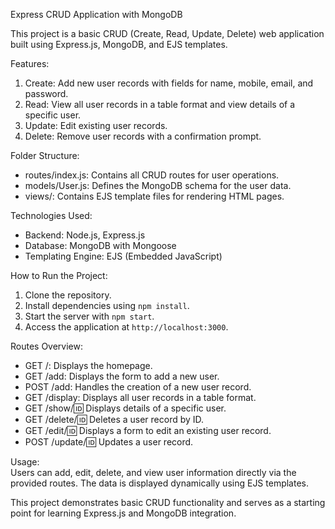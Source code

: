 Express CRUD Application with MongoDB  

This project is a basic CRUD (Create, Read, Update, Delete) web application built using Express.js, MongoDB, and EJS templates.  

Features:  
1. Create: Add new user records with fields for name, mobile, email, and password.  
2. Read: View all user records in a table format and view details of a specific user.  
3. Update: Edit existing user records.  
4. Delete: Remove user records with a confirmation prompt.  

Folder Structure:  
- routes/index.js: Contains all CRUD routes for user operations.  
- models/User.js: Defines the MongoDB schema for the user data.  
- views/: Contains EJS template files for rendering HTML pages.  

Technologies Used:  
- Backend: Node.js, Express.js  
- Database: MongoDB with Mongoose  
- Templating Engine: EJS (Embedded JavaScript)  

How to Run the Project:  
1. Clone the repository.  
2. Install dependencies using `npm install`.  
3. Start the server with `npm start`.  
4. Access the application at `http://localhost:3000`.  

Routes Overview:  
- GET /: Displays the homepage.  
- GET /add: Displays the form to add a new user.  
- POST /add: Handles the creation of a new user record.  
- GET /display: Displays all user records in a table format.  
- GET /show/:id: Displays details of a specific user.  
- GET /delete/:id: Deletes a user record by ID.  
- GET /edit/:id: Displays a form to edit an existing user record.  
- POST /update/:id: Updates a user record.  

Usage:  
Users can add, edit, delete, and view user information directly via the provided routes. The data is displayed dynamically using EJS templates.  

This project demonstrates basic CRUD functionality and serves as a starting point for learning Express.js and MongoDB integration.
